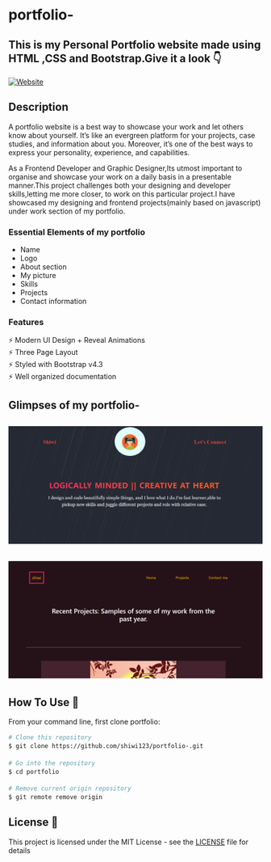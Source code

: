 # portfolio-
	
## This is my Personal Portfolio website made using  HTML ,CSS and Bootstrap.Give it a look 👇
[![Website](https://img.shields.io/badge/-Website-blue)](https://shiwi123.github.io/portfolio-/)
 <br>

 ## Description 
<p>A portfolio website is a best way to showcase your work and let others know about yourself. It’s like an evergreen platform for your projects, case studies, and information about you. Moreover, it’s one of the best ways to express your personality, experience, and capabilities.</p>
<p>As a Frontend Developer and Graphic Designer,Its utmost important to organise and showcase your work on a daily basis in a presentable manner.This project challenges both your designing and developer skills,letting me more closer, to work on this particular project.I have showcased my designing and frontend projects(mainly based on javascript) under work section of my portfolio.

<br>
<h3> Essential Elements of my portfolio</h3>
 
 - Name 
 - Logo
 - About section 
 - My picture
 - Skills 
 - Projects 
 - Contact information 

 <h3> Features</h3>

⚡️ Modern UI Design + Reveal Animations\
⚡️ Three Page Layout\
⚡️ Styled with Bootstrap v4.3\
⚡️ Well organized documentation 

## Glimpses of my portfolio-
<h2 align="center">
	<img src="https://github.com/shiwi123/portfolio-/blob/master/Screenshot%20(111).png" alt="portfolio" width="600px"/>
</h2>
<h2 align="center">
	<img src="https://github.com/shiwi123/portfolio-/blob/master/Screenshot%20(112).png" alt="portfolio" width="600px"/>
</h2>



 

## How To Use 🔧

From your command line, first clone portfolio:

```bash
# Clone this repository
$ git clone https://github.com/shiwi123/portfolio-.git

# Go into the repository
$ cd portfolio

# Remove current origin repository
$ git remote remove origin
```






## License 📄

This project is licensed under the MIT License - see the [LICENSE](license.txt) file for details

